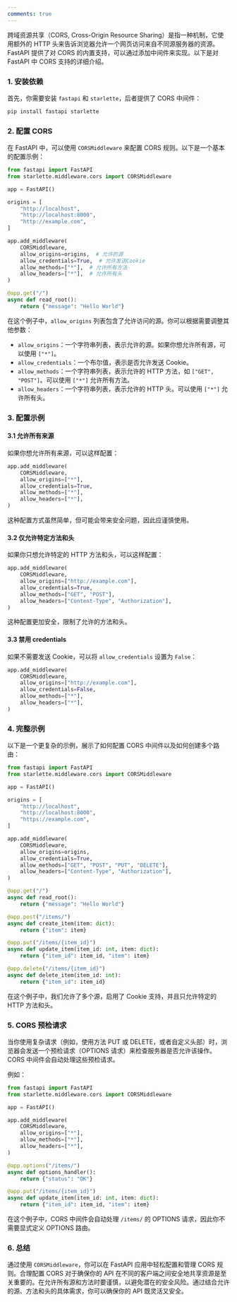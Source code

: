 ```yaml
---
comments: true
---
```


跨域资源共享（CORS, Cross-Origin Resource Sharing）是指一种机制，它使用额外的 HTTP 头来告诉浏览器允许一个网页访问来自不同源服务器的资源。FastAPI 提供了对 CORS 的内置支持，可以通过添加中间件来实现。以下是对 FastAPI 中 CORS 支持的详细介绍。

### 1. 安装依赖

首先，你需要安装 `fastapi` 和 `starlette`，后者提供了 CORS 中间件：

```bash
pip install fastapi starlette
```

### 2. 配置 CORS

在 FastAPI 中，可以使用 `CORSMiddleware` 来配置 CORS 规则。以下是一个基本的配置示例：

```python
from fastapi import FastAPI
from starlette.middleware.cors import CORSMiddleware

app = FastAPI()

origins = [
    "http://localhost",
    "http://localhost:8000",
    "http://example.com",
]

app.add_middleware(
    CORSMiddleware,
    allow_origins=origins,  # 允许的源
    allow_credentials=True,  # 允许发送Cookie
    allow_methods=["*"],  # 允许所有方法
    allow_headers=["*"],  # 允许所有头
)

@app.get("/")
async def read_root():
    return {"message": "Hello World"}
```

在这个例子中，`allow_origins` 列表包含了允许访问的源。你可以根据需要调整其他参数：

- `allow_origins`：一个字符串列表，表示允许的源。如果你想允许所有源，可以使用 `["*"]`。
- `allow_credentials`：一个布尔值，表示是否允许发送 Cookie。
- `allow_methods`：一个字符串列表，表示允许的 HTTP 方法，如 `["GET", "POST"]`。可以使用 `["*"]` 允许所有方法。
- `allow_headers`：一个字符串列表，表示允许的 HTTP 头。可以使用 `["*"]` 允许所有头。

### 3. 配置示例

#### 3.1 允许所有来源

如果你想允许所有来源，可以这样配置：

```python
app.add_middleware(
    CORSMiddleware,
    allow_origins=["*"],
    allow_credentials=True,
    allow_methods=["*"],
    allow_headers=["*"],
)
```

这种配置方式虽然简单，但可能会带来安全问题，因此应谨慎使用。

#### 3.2 仅允许特定方法和头

如果你只想允许特定的 HTTP 方法和头，可以这样配置：

```python
app.add_middleware(
    CORSMiddleware,
    allow_origins=["http://example.com"],
    allow_credentials=True,
    allow_methods=["GET", "POST"],
    allow_headers=["Content-Type", "Authorization"],
)
```

这种配置更加安全，限制了允许的方法和头。

#### 3.3 禁用 credentials

如果不需要发送 Cookie，可以将 `allow_credentials` 设置为 `False`：

```python
app.add_middleware(
    CORSMiddleware,
    allow_origins=["http://example.com"],
    allow_credentials=False,
    allow_methods=["*"],
    allow_headers=["*"],
)
```

### 4. 完整示例

以下是一个更复杂的示例，展示了如何配置 CORS 中间件以及如何创建多个路由：

```python
from fastapi import FastAPI
from starlette.middleware.cors import CORSMiddleware

app = FastAPI()

origins = [
    "http://localhost",
    "http://localhost:8000",
    "https://example.com",
]

app.add_middleware(
    CORSMiddleware,
    allow_origins=origins,
    allow_credentials=True,
    allow_methods=["GET", "POST", "PUT", "DELETE"],
    allow_headers=["Content-Type", "Authorization"],
)

@app.get("/")
async def read_root():
    return {"message": "Hello World"}

@app.post("/items/")
async def create_item(item: dict):
    return {"item": item}

@app.put("/items/{item_id}")
async def update_item(item_id: int, item: dict):
    return {"item_id": item_id, "item": item}

@app.delete("/items/{item_id}")
async def delete_item(item_id: int):
    return {"item_id": item_id}
```

在这个例子中，我们允许了多个源，启用了 Cookie 支持，并且只允许特定的 HTTP 方法和头。

### 5. CORS 预检请求

当你使用复杂请求（例如，使用方法 PUT 或 DELETE，或者自定义头部）时，浏览器会发送一个预检请求（OPTIONS 请求）来检查服务器是否允许该操作。CORS 中间件会自动处理这些预检请求。

例如：

```python
from fastapi import FastAPI
from starlette.middleware.cors import CORSMiddleware

app = FastAPI()

app.add_middleware(
    CORSMiddleware,
    allow_origins=["*"],
    allow_methods=["*"],
    allow_headers=["*"],
)

@app.options("/items/")
async def options_handler():
    return {"status": "OK"}

@app.put("/items/{item_id}")
async def update_item(item_id: int, item: dict):
    return {"item_id": item_id, "item": item}
```

在这个例子中，CORS 中间件会自动处理 `/items/` 的 OPTIONS 请求，因此你不需要显式定义 OPTIONS 路由。

### 6. 总结

通过使用 `CORSMiddleware`，你可以在 FastAPI 应用中轻松配置和管理 CORS 规则。合理配置 CORS 对于确保你的 API 在不同的客户端之间安全地共享资源是至关重要的。在允许所有源和方法时要谨慎，以避免潜在的安全风险。通过结合允许的源、方法和头的具体需求，你可以确保你的 API 既灵活又安全。